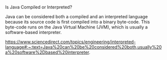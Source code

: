 Is Java Compiled or Interpreted?

Java can be considered both a compiled and an interpreted language because its source code is first compiled into a binary byte-code. This byte-code runs on the Java Virtual Machine (JVM), which is usually a software-based interpreter.

https://www.sciencedirect.com/topics/engineering/interpreted-language#:~:text=Java%20can%20be%20considered%20both,usually%20a%20software%2Dbased%20interpreter.
